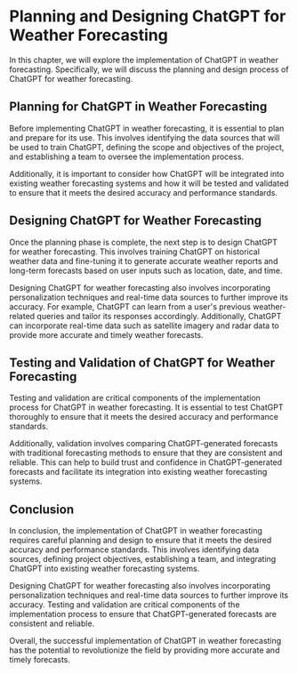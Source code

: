 Planning and Designing ChatGPT for Weather Forecasting
===================================================================================================================

In this chapter, we will explore the implementation of ChatGPT in weather forecasting. Specifically, we will discuss the planning and design process of ChatGPT for weather forecasting.

Planning for ChatGPT in Weather Forecasting
-------------------------------------------

Before implementing ChatGPT in weather forecasting, it is essential to plan and prepare for its use. This involves identifying the data sources that will be used to train ChatGPT, defining the scope and objectives of the project, and establishing a team to oversee the implementation process.

Additionally, it is important to consider how ChatGPT will be integrated into existing weather forecasting systems and how it will be tested and validated to ensure that it meets the desired accuracy and performance standards.

Designing ChatGPT for Weather Forecasting
-----------------------------------------

Once the planning phase is complete, the next step is to design ChatGPT for weather forecasting. This involves training ChatGPT on historical weather data and fine-tuning it to generate accurate weather reports and long-term forecasts based on user inputs such as location, date, and time.

Designing ChatGPT for weather forecasting also involves incorporating personalization techniques and real-time data sources to further improve its accuracy. For example, ChatGPT can learn from a user's previous weather-related queries and tailor its responses accordingly. Additionally, ChatGPT can incorporate real-time data such as satellite imagery and radar data to provide more accurate and timely weather forecasts.

Testing and Validation of ChatGPT for Weather Forecasting
---------------------------------------------------------

Testing and validation are critical components of the implementation process for ChatGPT in weather forecasting. It is essential to test ChatGPT thoroughly to ensure that it meets the desired accuracy and performance standards.

Additionally, validation involves comparing ChatGPT-generated forecasts with traditional forecasting methods to ensure that they are consistent and reliable. This can help to build trust and confidence in ChatGPT-generated forecasts and facilitate its integration into existing weather forecasting systems.

Conclusion
----------

In conclusion, the implementation of ChatGPT in weather forecasting requires careful planning and design to ensure that it meets the desired accuracy and performance standards. This involves identifying data sources, defining project objectives, establishing a team, and integrating ChatGPT into existing weather forecasting systems.

Designing ChatGPT for weather forecasting also involves incorporating personalization techniques and real-time data sources to further improve its accuracy. Testing and validation are critical components of the implementation process to ensure that ChatGPT-generated forecasts are consistent and reliable.

Overall, the successful implementation of ChatGPT in weather forecasting has the potential to revolutionize the field by providing more accurate and timely forecasts.
